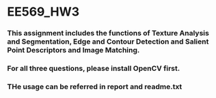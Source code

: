 # EE569_HW3
### This assignment includes the functions of Texture Analysis and Segmentation, Edge and Contour Detection and Salient Point Descriptors and Image Matching.
### For all three questions, please install OpenCV first.
### THe usage can be referred in report and readme.txt
